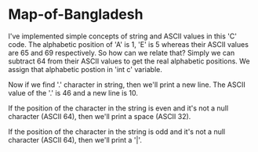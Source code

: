# Map-of-Bangladesh
I've implemented simple concepts of string and ASCII values in this 'C' code. 
The alphabetic position of 'A' is 1, 'E' is 5 whereas their ASCII values are 65 and 69 respectively. So how can we relate that? Simply we can subtract 64 from their ASCII values to get the real alphabetic positions. We assign that alphabetic postion in 'int c' variable.

Now if we find '.' character in string, then we'll print a new line. The ASCII value of the '.' is 46 and a new line is 10.

If the position of the character in the string is even and it's not a null character (ASCII 64), then we'll print a space (ASCII 32).

If the position of the character in the string is odd and it's not a null character (ASCII 64), then we'll print a '|'.
